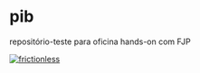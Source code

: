 # pib

repositório-teste para oficina hands-on com FJP

[![frictionless](https://github.com/Andrelamor/pib/actions/workflows/frictionless.yaml/badge.svg)](https://github.com/Andrelamor/pib/actions/workflows/frictionless.yaml)
